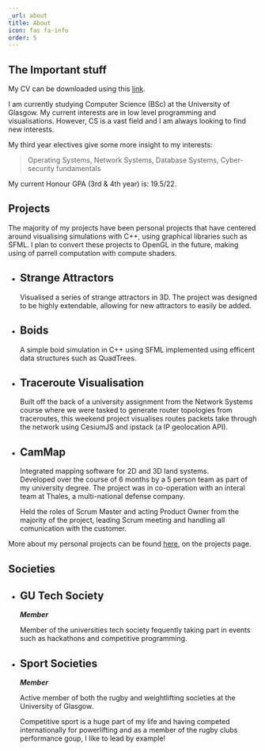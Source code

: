 ```yaml
---
_url: about
title: About
icon: fas fa-info
order: 5
---
```


## The Important stuff

My CV can be downloaded using this [link](../assets/CV). 

I am currently studying Computer Science (BSc) at the University of Glasgow. My current interests are in low level programming and visualisations. However, CS is a vast field and I am always looking to find new interests. 

My third year electives give some more insight to my interests: 

> Operating Systems, Network Systems, Database Systems, Cyber-security fundamentals

My current Honour GPA (3rd & 4th year) is: 19.5/22.

## Projects

The majority of my projects have been personal projects that have centered around visualising simulations with C++, using graphical libraries such as SFML. I plan to convert these projects to OpenGL in the future, making using of parrell computation with compute shaders. 
<div class="myProjects" markdown=1>

* ## Strange Attractors 

   Visualised a series of strange attractors in 3D. The project was designed to be highly extendable, allowing for new attractors to easily be added. 

* ## Boids

   A simple boid simulation in C++ using SFML implemented using efficent data structures such as QuadTrees. 

* ## Traceroute Visualisation

   Built off the back of a university assignment from the Network Systems course where we were tasked to generate router topologies from traceroutes, this weekend project visualises routes packets take through the network using CesiumJS and ipstack (a IP geolocation API).

* ## CamMap
   
   Integrated mapping software for 2D and 3D land systems.  
   Developed over the course of 6 months by a 5 person team as part of my university degree. The project was in co-operation with an interal team at Thales, a multi-national defense company.

   Held the roles of Scrum Master and acting Product Owner from the majority of the project, leading Scrum meeting and handling all comunication with the customer. 

More about my personal projects can be found [here](../projects), on the projects page.
</div>

## Societies

<div class="myProjects" markdown=1>

* ## GU Tech Society
    **_Member_**

    Member of the universities tech society fequently taking part in events such as hackathons and competitive programming.  

* ## Sport Societies
    **_Member_**

    Active member of both the rugby and weightlifting societies at the University of Glasgow.
    
    Competitive sport is a huge part of my life and having competed internationally for powerlifting and as a member of the rugby clubs performance goup, I like to lead by example!

</div>
